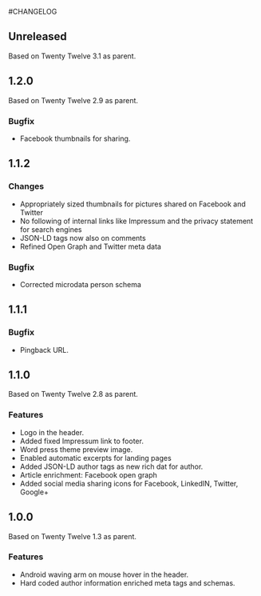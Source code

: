 #CHANGELOG

## Unreleased

Based on Twenty Twelve 3.1 as parent.

## 1.2.0

Based on Twenty Twelve 2.9 as parent.

### Bugfix
- Facebook thumbnails for sharing.

## 1.1.2

### Changes
- Appropriately sized thumbnails for pictures shared on Facebook and Twitter
- No following of internal links like Impressum and the privacy statement for search engines
- JSON-LD tags now also on comments
- Refined Open Graph and Twitter meta data

### Bugfix
- Corrected microdata person schema

## 1.1.1

### Bugfix
- Pingback URL.

## 1.1.0

Based on Twenty Twelve 2.8 as parent.

### Features
- Logo in the header.
- Added fixed Impressum link to footer.
- Word press theme preview image.
- Enabled automatic excerpts for landing pages
- Added JSON-LD author tags as new rich dat for author.
- Article enrichment: Facebook open graph
- Added social media sharing icons for Facebook, LinkedIN, Twitter, Google+

## 1.0.0

Based on Twenty Twelve 1.3 as parent.

### Features

- Android waving arm on mouse hover in the header.
- Hard coded author information enriched meta tags and schemas.
